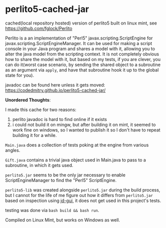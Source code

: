 # perlito5-cached-jar
cached(local repository hosted) version of perlito5 built on linux mint, see https://github.com/fglock/Perlito

Perlito is a an implementation of "Perl5" javax.scripting.ScriptEngine for javax.scripting.ScriptEngineManager. It can be used for making a script console in your Java program and shares a model with it, allowing you to alter the java model from the scripting context. It is not completely obvious how to share the model with it, but based on my tests, if you are clever, you can do it(worst case scenario, by sending the shared object to a subroutine as an argument via `apply`, and have that subroutine hook it up to the global state for you).

javadoc can be found here unless it gets moved: https://codedmitry.github.io/perlito5-cached-jar/

**Unordered Thoughts**:

I made this cache for two reasons: 
1. perlito javadoc is hard to find online if it exists 
2.  i could not build it on mingw, but after building it on mint, it seemed to work fine on windows, so I wanted to publish it so I don't have to repeat building it for a while.

`Main.java` does a collection of tests poking at the engine from various angles.

`Gift.java` contains a trivial java object used in Main.java to pass to a subroutine, in which it gets used.

`perlito5.jar` seems to be the only jar necessary to enable ScriptEngineManager to find the "Perl5" ScriptEngine.

`perlito5-lib` was created alongside `perlito5.jar` during the build process, but I cannot for the life of me figure out how it differs from `perlito5.jar` based on inspection using [jd-gui](https://github.com/java-decompiler/jd-gui/releases/tag/v1.6.6), it does not get used in this project's tests.

testing was done via `bash build && bash run`.

Compiled on Linux Mint, but works on Windows as well.

